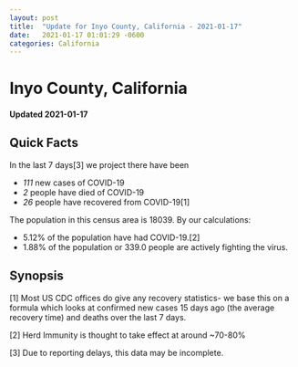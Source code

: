 ```yaml
---
layout: post
title:  "Update for Inyo County, California - 2021-01-17"
date:   2021-01-17 01:01:29 -0600
categories: California
---
```


# Inyo County, California
#### Updated 2021-01-17

## Quick Facts

In the last 7 days[3] we project there have been
- *111* new cases of COVID-19
- *2* people have died of COVID-19
- *26* people have recovered from COVID-19[1]

The population in this census area is 18039. By our calculations:
- 5.12% of the population have had COVID-19.[2]
- 1.88% of the population or 339.0 people are actively fighting the virus.

## Synopsis




[1] Most US CDC offices do give any recovery statistics- we base this on a formula which looks at confirmed new cases
15 days ago (the average recovery time) and deaths over the last 7 days.

[2] Herd Immunity is thought to take effect at around ~70-80%

[3] Due to reporting delays, this data may be incomplete.
 
    